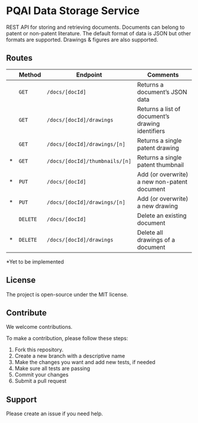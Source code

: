 # PQAI Data Storage Service

REST API for storing and retrieving documents. Documents can belong to patent or non-patent literature. The default format of data is JSON but other formats are supported. Drawings & figures are also supported.

## Routes

|      | Method   | Endpoint                       | Comments                                         |
| ---- | -------- | ------------------------------ | ------------------------------------------------ |
|      | `GET`    | `/docs/[docId]`                | Returns a document’s JSON data                   |
|      | `GET`    | `/docs/[docId]/drawings`       | Returns a list of document’s drawing identifiers |
|      | `GET`    | `/docs/[docId]/drawings/[n]`   | Returns a single patent drawing                  |
| *    | `GET`    | `/docs/[docId]/thumbnails/[n]` | Returns a single patent thumbnail                |
| *    | `PUT`    | `/docs/[docId]`                | Add (or overwrite) a new non-patent document     |
| *    | `PUT`    | `/docs/[docId]/drawings/[n]`   | Add (or overwrite) a new drawing                 |
|      | `DELETE` | `/docs/[docId]`                | Delete an existing document                      |
| *    | `DELETE` | `/docs/[docId]/drawings`       | Delete all drawings of a document                |

*Yet to be implemented

## License

The project is open-source under the MIT license.

## Contribute

We welcome contributions.

To make a contribution, please follow these steps:

1. Fork this repository.
2. Create a new branch with a descriptive name
3. Make the changes you want and add new tests, if needed
4. Make sure all tests are passing
5. Commit your changes
6. Submit a pull request

## Support

Please create an issue if you need help.
